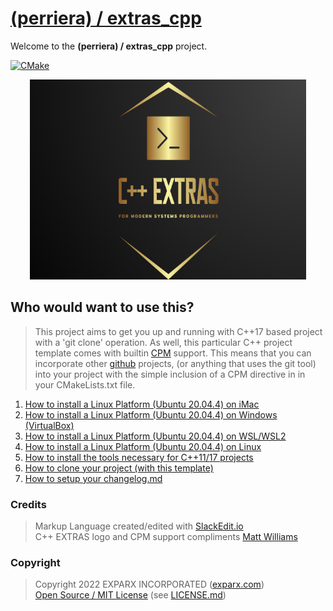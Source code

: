 



# [(perriera) / extras_cpp](https://github.com/perriera/extras_cpp)

Welcome to the **(perriera) / extras_cpp** project.

[![CMake](https://github.com/mattcoding4days/extras/actions/workflows/cmake.yml/badge.svg?branch=dev)](https://github.com/mattcoding4days/extras/actions/workflows/cmake.yml)

<div align="center">
  <img width="442" height="320" src="assets/extras.png">
  <br>
</div>

## Who would want to use this?

> This project aims to get you up and running with C++17 based project with a 'git clone' operation. As well, this particular C++ project template comes with builtin [CPM](https://github.com/cpm-cmake/CPM.cmake) support. This means that you can incorporate other [github](https://github.com) projects, (or anything that uses the git tool) into your project with the simple inclusion of a CPM directive in in your CMakeLists.txt file.

 1. [How to install a Linux Platform (Ubuntu 20.04.4) on iMac](https://github.com/perriera/extras_cpp/blob/dev/docs/PARALLELS.md)
 2. [How to install a Linux Platform (Ubuntu 20.04.4) on Windows (VirtualBox)](https://github.com/perriera/extras_cpp/blob/dev/docs/VIRTUALBOX.md)
 3. [How to install a Linux Platform (Ubuntu 20.04.4) on WSL/WSL2](https://github.com/perriera/extras_cpp/blob/dev/docs/WSLWSL2.md)
 4. [How to install a Linux Platform (Ubuntu 20.04.4) on Linux](https://github.com/perriera/extras_cpp/blob/dev/docs/LINUX.md)
 5. [How to install the tools necessary for C++11/17 projects](https://github.com/perriera/extras_cpp/blob/dev/docs/INSTALL.md)
 6. [How to clone your project (with this template)](https://github.com/perriera/extras_cpp/blob/dev/docs/CLONE.md)
 7. [How to setup your changelog.md](https://github.com/perriera/extras_cpp/blob/dev/docs/CHANGELOG.md)

### Credits
> Markup Language created/edited with [SlackEdit.io](https://stackedit.io/app#)<br/>
> C++ EXTRAS logo and CPM support compliments [Matt Williams](https://github.com/mattcoding4days/cmake-starter#)<br/>

### Copyright
> Copyright 2022 EXPARX INCORPORATED ([exparx.com](https://www.exparx.com/))<br/>
> [Open Source / MIT License](https://opensource.org/licenses/MIT) (see [LICENSE.md](https://github.com/perriera/extras_cpp/blob/dev/LICENSE.md))<br/>

